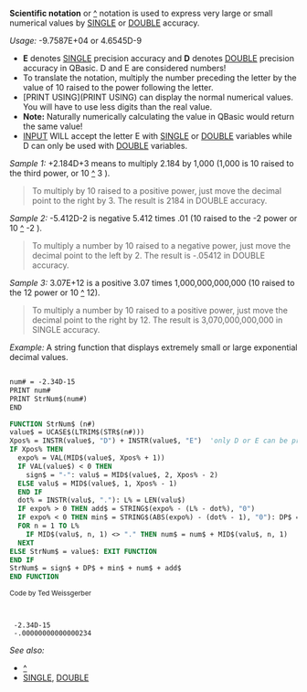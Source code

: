 **Scientific notation** or [^](^) notation is used to express very large or small numerical values by [SINGLE](SINGLE) or [DOUBLE](DOUBLE) accuracy.


*Usage:* -9.7587E+04 or 4.6545D-9


* **E** denotes [SINGLE](SINGLE) precision accuracy and **D** denotes [DOUBLE](DOUBLE) precision accuracy in QBasic. D and E are considered numbers!
* To translate the notation, multiply the number preceding the letter by the value of 10 raised to the power following the letter. 
* [PRINT USING](PRINT USING) can display the normal numerical values. You will have to use less digits than the real value.
* **Note:** Naturally numerically calculating the value in QBasic would return the same value!
* [INPUT](INPUT) WILL accept the letter E with [SINGLE](SINGLE) or [DOUBLE](DOUBLE) variables while D can only be used with [DOUBLE](DOUBLE) variables.


*Sample 1:* +2.184D+3 means to multiply 2.184 by 1,000 (1,000 is 10 raised to the third power, or 10 [^](^) 3 ).
>  To multiply by 10 raised to a positive power, just move the decimal point to the right by 3.
>  The result is 2184 in DOUBLE accuracy.

*Sample 2:* -5.412D-2 is negative 5.412 times .01 (10 raised to the -2 power or 10 [^](^) -2 ).
>  To multiply a number by 10 raised to a negative power, just move the decimal point to the left by 2.
>  The result is -.05412 in DOUBLE accuracy.

*Sample 3:* 3.07E+12 is a positive 3.07 times 1,000,000,000,000 (10 raised to the 12 power or 10 [^](^) 12).
>  To multiply a number by 10 raised to a positive power, just move the decimal point to the right by 12.
>  The result is 3,070,000,000,000 in SINGLE accuracy.


*Example:* A string function that displays extremely small or large exponential decimal values.

```vb

num# = -2.34D-15
PRINT num#
PRINT StrNum$(num#)
END

FUNCTION StrNum$ (n#)
value$ = UCASE$(LTRIM$(STR$(n#)))
Xpos% = INSTR(value$, "D") + INSTR(value$, "E")  'only D or E can be present
IF Xpos% THEN
  expo% = VAL(MID$(value$, Xpos% + 1))
  IF VAL(value$) < 0 THEN
    sign$ = "-": valu$ = MID$(value$, 2, Xpos% - 2)
  ELSE valu$ = MID$(value$, 1, Xpos% - 1)
  END IF
  dot% = INSTR(valu$, "."): L% = LEN(valu$)
  IF expo% > 0 THEN add$ = STRING$(expo% - (L% - dot%), "0")
  IF expo% < 0 THEN min$ = STRING$(ABS(expo%) - (dot% - 1), "0"): DP$ = "."
  FOR n = 1 TO L%
    IF MID$(valu$, n, 1) <> "." THEN num$ = num$ + MID$(valu$, n, 1)
  NEXT
ELSE StrNum$ = value$: EXIT FUNCTION
END IF
StrNum$ = sign$ + DP$ + min$ + num$ + add$
END FUNCTION 

```
<sub>Code by Ted Weissgerber</sub>

```text


 -2.34D-15
 -.00000000000000234

```



*See also:*

* [^](^)
* [SINGLE](SINGLE), [DOUBLE](DOUBLE)




